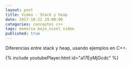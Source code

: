 ```yaml
---
layout: post
title: Video - Stack y heap
date: 2017-10-22 19:00:00
categories: conceptos c++
tags: memoria bajo_nivel video
published: true
---
```


Diferencias entre stack y heap, usando ejemplos en C++.

{% include youtubePlayer.html id="a17EyMjGcdc" %}
